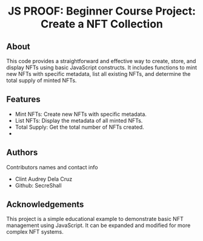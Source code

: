 <h1 align="center">JS PROOF: Beginner Course Project: Create a NFT Collection</h1>

## About
This code provides a straightforward and effective way to create, store, and display NFTs using basic JavaScript constructs. It includes functions to mint new NFTs with specific metadata, list all existing NFTs, and determine the total supply of minted NFTs.

## Features
- Mint NFTs: Create new NFTs with specific metadata.
- List NFTs: Display the metadata of all minted NFTs.
- Total Supply: Get the total number of NFTs created.
- 
## Authors

Contributors names and contact info

- Clint Audrey Dela Cruz
- Github: SecreShall


## Acknowledgements
This project is a simple educational example to demonstrate basic NFT management using JavaScript. It can be expanded and modified for more complex NFT systems.
